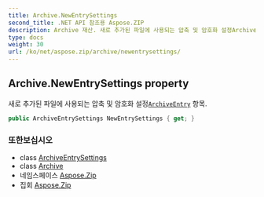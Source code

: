 ```yaml
---
title: Archive.NewEntrySettings
second_title: .NET API 참조용 Aspose.ZIP
description: Archive 재산. 새로 추가된 파일에 사용되는 압축 및 암호화 설정ArchiveEntry 항목.
type: docs
weight: 30
url: /ko/net/aspose.zip/archive/newentrysettings/
---
```

## Archive.NewEntrySettings property

새로 추가된 파일에 사용되는 압축 및 암호화 설정[`ArchiveEntry`](../../archiveentry/) 항목.

```csharp
public ArchiveEntrySettings NewEntrySettings { get; }
```

### 또한보십시오

* class [ArchiveEntrySettings](../../../aspose.zip.saving/archiveentrysettings/)
* class [Archive](../)
* 네임스페이스 [Aspose.Zip](../../archive/)
* 집회 [Aspose.Zip](../../../)


